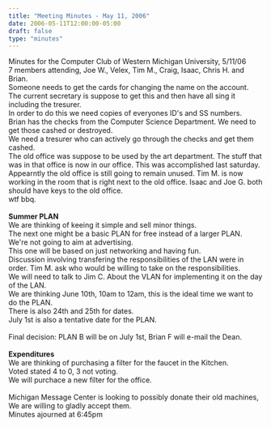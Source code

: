 ```yaml
---
title: "Meeting Minutes - May 11, 2006"
date: 2006-05-11T12:00:00-05:00
draft: false
type: "minutes"
---
```


Minutes for the Computer Club of Western Michigan University, 5/11/06<br>
7 members attending, Joe W., Velex, Tim M., Craig, Isaac, Chris H. and Brian.<br>
Someone needs to get the cards for changing the name on the account.  The current secretary
is suppose to get this and then have all sing it including the tresurer.<br>
In order to do this we need copies of everyones ID's and SS numbers.<br>
Brian has the checks from the Computer Science Department.  We need to get those cashed 
or destroyed.<br>
We need a tresurer who can actively go through the checks and get them cashed.<br>
The old office was suppose to be used by the art department.  The stuff that was in that office
is now in our office.  This was accomplished last saturday.<br>
Appearntly the old office is still going to remain unused.  Tim M. is now working in the room
that is right next to the old office. Isaac and Joe G. both should have keys to the old office.<br>
wtf bbq.<br>
<br>
<b>Summer PLAN</b><br>
We are thinking of keeing it simple and sell minor things.<br>
The next one might be a basic PLAN for free instead of a larger PLAN.<br>
We're not going to aim at advertising.<br>
This one will be based on just networking and having fun.<br>
Discussion involving transfering the responsibilities of the LAN were in order.  Tim M. ask who would be willing to take on the responsibilities.<br>
We will need to talk to Jim C. About the VLAN for implementing it on the day of the LAN.<br>
We are thinking June 10th, 10am to 12am, this is the ideal time we want to do the PLAN.<br>
There is also 24th and 25th for dates.<br>
July 1st is also a tentative date for the PLAN.<br>
<br>
Final decision: PLAN B will be on July 1st, Brian F will e-mail the Dean.<br>
<br>
<b>Expenditures</b><br>
We are thinking of purchasing a filter for the faucet in the Kitchen.<br>
Voted stated 4 to 0, 3 not voting.<br>
We will purchace a new filter for the office.<br>
<br>
Michigan Message Center is looking to possibly donate their old machines, We are willing to gladly accept them.<br>
Minutes ajourned at 6:45pm<br>

